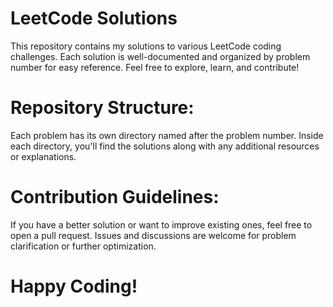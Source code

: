 # LeetCode Solutions 

This repository contains my solutions to various LeetCode coding challenges. Each solution is well-documented and organized by problem number for easy reference. Feel free to explore, learn, and contribute!

# Repository Structure:

Each problem has its own directory named after the problem number.
Inside each directory, you'll find the solutions along with any additional resources or explanations.

# Contribution Guidelines:

If you have a better solution or want to improve existing ones, feel free to open a pull request.
Issues and discussions are welcome for problem clarification or further optimization.

# Happy Coding!
